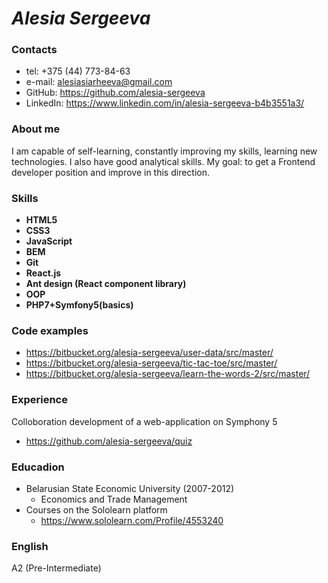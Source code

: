 # *Alesia Sergeeva*

### Contacts
* tel: +375 (44) 773-84-63
* e-mail: alesiasiarheeva@gmail.com
* GitHub: https://github.com/alesia-sergeeva
* LinkedIn: https://www.linkedin.com/in/alesia-sergeeva-b4b3551a3/

### About me
I am capable of self-learning, constantly improving my skills, learning new technologies. I also have good analytical skills.
My goal: to get a Frontend developer position and improve in this direction.

### Skills
- **HTML5**
- **CSS3**
- **JavaScript**
- **BEM**
- **Git**
- **React.js**
- **Ant design (React component library)**
- **ООP**
- **PHP7+Symfony5(basics)**

### Code examples
- https://bitbucket.org/alesia-sergeeva/user-data/src/master/
- https://bitbucket.org/alesia-sergeeva/tic-tac-toe/src/master/
- https://bitbucket.org/alesia-sergeeva/learn-the-words-2/src/master/

### Experience
Colloboration development of a web-application on Symphony 5
- https://github.com/alesia-sergeeva/quiz

### Educadion
- Belarusian State Economic University (2007-2012)
  - Economics and Trade Management
- Courses on the Sololearn platform
  - https://www.sololearn.com/Profile/4553240

### English
A2 (Pre-Intermediate) 